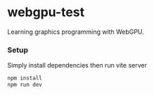 # webgpu-test

Learning graphics programming with WebGPU.

### Setup

Simply install dependencies then run vite server

```bash
npm install
npm run dev
```
